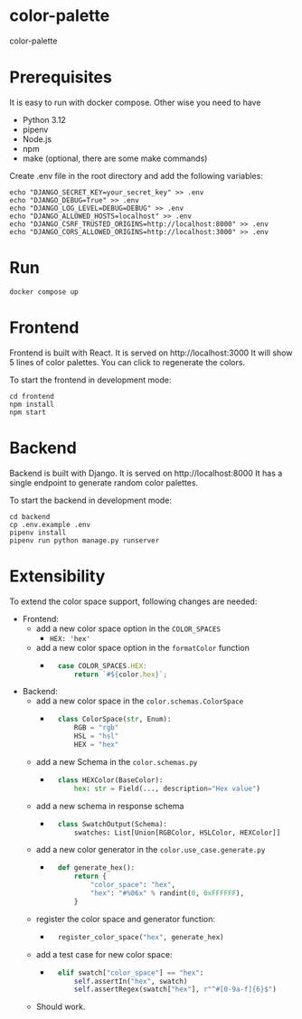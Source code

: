 # color-palette
color-palette

# Prerequisites
It is easy to run with docker compose.
Other wise you need to have
- Python 3.12
- pipenv
- Node.js
- npm
- make (optional, there are some make commands)

Create .env file in the root directory and add the following variables:
```
echo "DJANGO_SECRET_KEY=your_secret_key" >> .env
echo "DJANGO_DEBUG=True" >> .env
echo "DJANGO_LOG_LEVEL=DEBUG=DEBUG" >> .env
echo "DJANGO_ALLOWED_HOSTS=localhost" >> .env
echo "DJANGO_CSRF_TRUSTED_ORIGINS=http://localhost:8000" >> .env
echo "DJANGO_CORS_ALLOWED_ORIGINS=http://localhost:3000" >> .env
```
# Run
```
docker compose up
```

# Frontend
Frontend is built with React. It is served on http://localhost:3000
It will show 5 lines of color palettes. You can click to regenerate the colors.

To start the frontend in development mode:
```
cd frontend
npm install
npm start
```

# Backend
Backend is built with Django. It is served on http://localhost:8000
It has a single endpoint to generate random color palettes.

To start the backend in development mode:
```
cd backend
cp .env.example .env
pipenv install
pipenv run python manage.py runserver
```

# Extensibility
To extend the color space support, following changes are needed:
- Frontend:
    - add a new color space option in the `COLOR_SPACES`
        - `HEX: 'hex'`
    - add a new color space option in the `formatColor` function
        - ```js
            case COLOR_SPACES.HEX:
                return `#${color.hex}`;
            ```
- Backend:
    - add a new color space in the `color.schemas.ColorSpace`
        - ```python
            class ColorSpace(str, Enum):
                RGB = "rgb"
                HSL = "hsl"
                HEX = "hex"
            ```
    - add a new Schema in the `color.schemas.py`
        - ```python
            class HEXColor(BaseColor):
                hex: str = Field(..., description="Hex value")
            ```
    - add a new schema in response schema
        - ```python
            class SwatchOutput(Schema):
                swatches: List[Union[RGBColor, HSLColor, HEXColor]]
            ```
    - add a new color generator in the `color.use_case.generate.py`
        - ```python
            def generate_hex():
                return {
                    "color_space": "hex",
                    "hex": "#%06x" % randint(0, 0xFFFFFF),
                }
            ```
    - register the color space and generator function:
        - ```python
            register_color_space("hex", generate_hex)
            ```
    - add a test case for new color space:
        - ```python
            elif swatch["color_space"] == "hex":
                self.assertIn("hex", swatch)
                self.assertRegex(swatch["hex"], r"^#[0-9a-f]{6}$")
            ```
    - Should work.